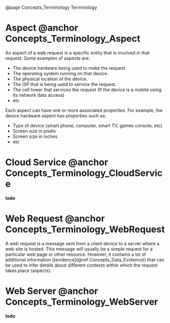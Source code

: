 @page Concepts_Terminology Terminology


# Aspect @anchor Concepts_Terminology_Aspect

An aspect of a web request is a specific entity that is involved in that request. 
Some examples of aspects are:

* The device hardware being used to make the request.
* The operating system running on that device.
* The physical location of the device.
* The ISP that is being used to service the request.
* The cell tower that services the request (If the device is a mobile using its network 
data access)
* etc

Each aspect can have one or more associated properties. For example, the device hardware
aspect has properties such as:

* Type of device (smart phone, computer, smart TV, games console, etc)
* Screen size in pixels
* Screen size in inches
* etc

# Cloud Service @anchor Concepts_Terminology_CloudService

**todo**

# Web Request @anchor Concepts_Terminology_WebRequest

A web request is a message sent from a client device to a server where a web site is hosted.
This message will usually be a simple request for a particular web page or other resource. 
However, it contains a lot of additional information ([evidence](@ref Concepts_Data_Evidence)) 
that can be used to infer details about different contexts within which the request takes 
place (aspects). 

# Web Server @anchor Concepts_Terminology_WebServer

**todo**